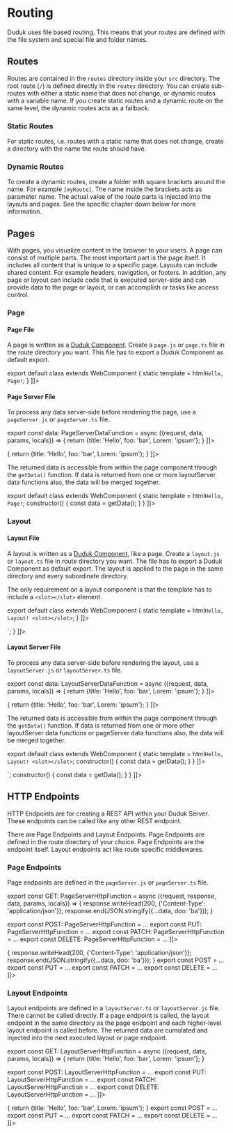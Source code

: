 # Routing

<show-structure for="chapter,procedure" depth="3"/>

Duduk uses file based routing. This means that your routes are defined with the file system and special file and folder names.

## Routes

Routes are contained in the `routes` directory inside your `src` directory. The root route (`/`) is defined directly in the `routes` directory. You can create sub-routes with either a static name that does not change, or dynamic routes with a variable name. If you create static routes and a dynamic route on the same level, the dynamic routes acts as a fallback.

### Static Routes

For static routes, i.e. routes with a static name that does not change, create a directory with the name the route should have.

### Dynamic Routes

To create a dynamic routes, create a folder with square brackets around the name. For example `[myRoute]`. The name inside the brackets acts as parameter name. The actual value of the route parts is injected into the layouts and pages. See the specific chapter down below for more information.

## Pages

With pages, you visualize content in the browser to your users. A page can consist of multiple parts. The most important part is the page itself. It includes all content that is unique to a specific page. Layouts can include shared content. For example headers, navigation, or footers. In addition, any page or layout can include code that is executed server-side and can provide data to the page or layout, or can accomplish or tasks like access control.

### Page

#### Page File

A page is written as a [Duduk Component](duduk-components.md). Create a `page.js` or `page.ts` file in the route directory you want. This file has to export a Duduk Component as default export.

<tabs group="script">
<tab title="page.ts" group-key="typescript" id="page.ts">
<code-block lang="typescript">
<![CDATA[
import {html, WebComponent} from "@duduk/components";

export default class extends WebComponent {
    static template = html`Hello, Page!`;
}
]]>
</code-block>
</tab>
<tab title="page.js" group-key="javascript" id="page.js">
<code-block lang="javascript">
<![CDATA[
import {html, WebComponent} from "@duduk/components";

export default class extends WebComponent {
    static template = html`Hello, Page!`;
}
]]>
</code-block>
</tab>
</tabs>

#### Page Server File

To process any data server-side before rendering the page, use a `pageServer.js` or `pageServer.ts` file.

<tabs group="script">
<tab title="pageServer.ts" group-key="typescript" id="pageServer.ts">
<code-block lang="typescript">
<![CDATA[
import type {[[[PageServerDataFunction|server-types.md#pageserverdatafunction]]]} from "@duduk/server";

export const data: PageServerDataFunction = async ({request, data, params, locals}) => {
    return {title: 'Hello', foo: 'bar', Lorem: 'ipsum'};
}
]]>
</code-block>
</tab>
<tab title="pageServer.js" group-key="javascript" id="pageServer.js">
<code-block lang="javascript">
<![CDATA[
/** @type {import('@duduk/server').[[[PageServerDataFunction|server-types.md#pageserverdatafunction]]]} */
export const data = async ({request, data, params, locals}) => {
    return {title: 'Hello', foo: 'bar', Lorem: 'ipsum'};
}
]]>
</code-block>
</tab>
</tabs>

The returned data is accessible from within the page component through the `getData()` function. If data is returned from one or more layoutServer data functions also, the data will be merged together.

<tabs group="script">
<tab title="page.ts" group-key="typescript" id="page.ts-getData-example">
<code-block lang="typescript">
<![CDATA[
import {html, WebComponent} from "@duduk/components";
import {getData} from "@duduk/server";

export default class extends WebComponent {
    static template = html`Hello, Page!`;
    constructor() {
        const data = getData<T>();
    }
}
]]>
</code-block>
</tab>
<tab title="page.js" group-key="javascript" id="page.js-getData-example">
<code-block lang="javascript">
<![CDATA[
import {html, WebComponent} from "@duduk/components";
import {getData} from "@duduk/server";

export default class extends WebComponent {
    static template = html`Hello, Page!`;
    constructor() {
        const data = getData();
    }
}
]]>
</code-block>
</tab>
</tabs>

### Layout

#### Layout File

A layout is written as a [Duduk Component](duduk-components.md), like a page. Create a `layout.js` or `layout.ts` file in route directory you want. The file has to export a Duduk Component as default export. The layout is applied to the page in the same directory and every subordinate directory.

The only requirement on a layout component is that the template has to include a `<slot></slot>` element.

<tabs group="script">
<tab title="layout.ts" group-key="typescript" id="layout.ts">
<code-block lang="typescript">
<![CDATA[
import {html, WebComponent} from "@duduk/components";

export default class extends WebComponent {
    static template = html`Hello, Layout! <slot></slot>`;
}
]]>
</code-block>
</tab>
<tab title="layout.js" group-key="javascript" id="layout.js">
<code-block lang="javascript">
<![CDATA[
import {html, WebComponent} from "@duduk/components";

export default class extends WebComponent {
    static template = html`Hello, Layout! <slot></slot>`;
}
]]>
</code-block>
</tab>
</tabs>

#### Layout Server File

To process any data server-side before rendering the layout, use a `layoutServer.js` or `layoutServer.ts` file.

<tabs group="script">
<tab title="layoutServer.ts" group-key="typescript" id="layoutServer.ts">
<code-block lang="typescript">
<![CDATA[
import type {[[[LayoutServerDataFunction|server-types.md#layoutserverdatafunction]]]} from "@duduk/server";

export const data: LayoutServerDataFunction = async ({request, data, params, locals}) => {
    return {title: 'Hello', foo: 'bar', Lorem: 'ipsum'};
}
]]>
</code-block>
</tab>
<tab title="layoutServer.js" group-key="javascript" id="layoutServer.js">
<code-block lang="javascript">
<![CDATA[
/** @type {import('@duduk/server').[[[LayoutServerDataFunction|server-types.md#layoutserverdatafunction]]]} */
export const data = async ({request, data, params, locals}) => {
    return {title: 'Hello', foo: 'bar', Lorem: 'ipsum'};
}
]]>
</code-block>
</tab>
</tabs>

The returned data is accessible from within the page component through the `getData()` function. If data is returned from one or more other layoutServer data functions or pageServer data functions also, the data will be merged together.

<tabs group="script">
<tab title="layout.ts" group-key="typescript" id="layout.ts-getData-example">
<code-block lang="typescript">
<![CDATA[
import {html, WebComponent} from "@duduk/components";
import {getData} from "@duduk/server";

export default class extends WebComponent {
    static template = html`Hello, Layout! <slot></slot>`;
    constructor() {
        const data = getData<T>();
    }
}
]]>
</code-block>
</tab>
<tab title="layout.js" group-key="javascript" id="layout.js-getData-example">
<code-block lang="javascript">
<![CDATA[
import {html, WebComponent} from "@duduk/components";
import {getData} from "@duduk/server";

export default class extends WebComponent {
    static template = html`Hello, Layout! <slot></slot>`;
    constructor() {
        const data = getData();
    }
}
]]>
</code-block>
</tab>
</tabs>

## HTTP Endpoints

HTTP Endpoints are for creating a REST API within your Duduk Server. These endpoints can be called like any other REST endpoint.

There are Page Endpoints and Layout Endpoints. Page Endpoints are defined in the route directory of your choice. Page Endpoints are the endpoint itself. Layout endpoints act like route specific middlewares.

### Page Endpoints

Page endpoints are defined in the `pageServer.js` or `pageServer.ts` file.

<tabs group="script">
<tab title="pageServer.ts" group-key="typescript" id="pageServer.ts-rest">
<code-block lang="typescript">
<![CDATA[
import type {[[[PageServerHttpFunction|server-types.md#pageserverhttpfunction]]]} from "@duduk/server";

export const GET: PageServerHttpFunction = async ({request, response, data, params, locals}) => {
    response.writeHead(200, {'Content-Type': 'application/json'});
    response.end(JSON.stringify({...data, doo: 'ba'}));
}

export const POST: PageServerHttpFunction = ...
export const PUT: PageServerHttpFunction = ...
export const PATCH: PageServerHttpFunction = ...
export const DELETE: PageServerHttpFunction = ...
]]>
</code-block>
</tab>
<tab title="pageServer.js" group-key="javascript" id="pageServer.js-rest">
<code-block lang="javascript">
<![CDATA[
/** @type {import('@duduk/server').[[[PageServerHttpFunction|server-types.md#pageserverhttpfunction]]]} */
export const GET = async ({request, response, data, params, locals}) => {
    response.writeHead(200, {'Content-Type': 'application/json'});
    response.end(JSON.stringify({...data, doo: 'ba'}));
}

export const POST = ...
export const PUT = ...
export const PATCH = ...
export const DELETE = ...
]]>
</code-block>
</tab>
</tabs>


### Layout Endpoints

Layout endpoints are defined in a `layoutServer.ts` or `layoutServer.js` file. There cannot be called directly. If a page endpoint is called, the layout endpoint in the same directory as the page endpoint and each higher-level layout endpoint is called before. The returned data are cumulated and injected into the next executed layout or page endpoint.

<tabs group="script">
<tab title="layoutServer.ts" group-key="typescript" id="layoutServer.ts-rest">
<code-block lang="typescript">
<![CDATA[
import type {[[[LayoutServerHttpFunction|server-types.md#layoutserverhttpfunction]]]} from "@duduk/server";

export const GET: LayoutServerHttpFunction = async ({request, data, params, locals}) => {
    return {title: 'Hello', foo: 'bar', Lorem: 'ipsum'};
}

export const POST: LayoutServerHttpFunction = ...
export const PUT: LayoutServerHttpFunction = ...
export const PATCH: LayoutServerHttpFunction = ...
export const DELETE: LayoutServerHttpFunction = ...
]]>
</code-block>
</tab>
<tab title="layoutServer.js" group-key="javascript" id="layoutServer.js-rest">
<code-block lang="javascript">
<![CDATA[
/** @type {import('@duduk/server').[[[LayoutServerHttpFunction|server-types.md#layoutserverhttpfunction]]]} */
export const GET = async ({request, data, params, locals}) => {
    return {title: 'Hello', foo: 'bar', Lorem: 'ipsum'};
}

export const POST = ...
export const PUT = ...
export const PATCH = ...
export const DELETE = ...
]]>
</code-block>
</tab>
</tabs>
